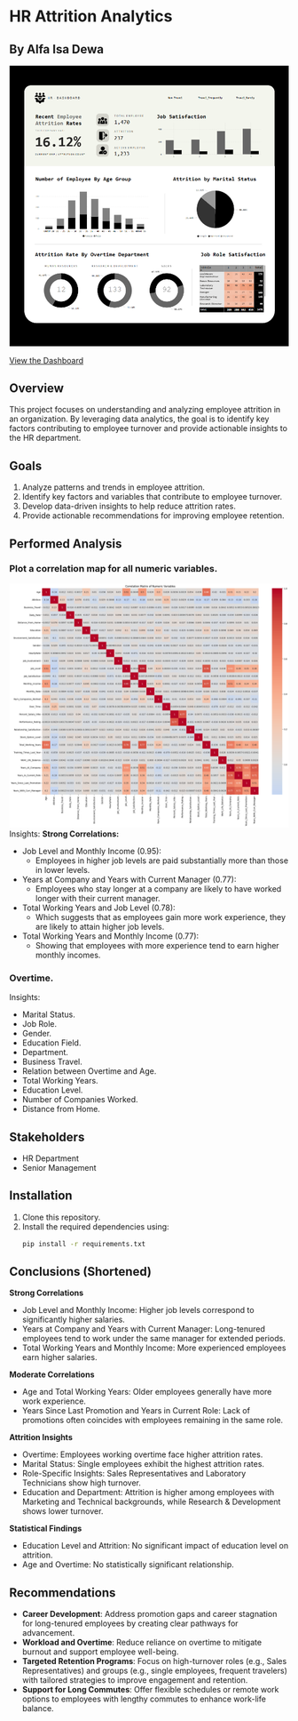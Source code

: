 # HR Attrition Analytics
## By Alfa Isa Dewa

![alt text](https://github.com/alfadewa58/Insight-Track-HR-Attrition-Analytics/blob/main/Screenshot%202025-01-21%20183226.png)

[View the Dashboard](https://app.powerbi.com/view?r=eyJrIjoiOGIxMmY4YmMtZTg0Mi00YWVmLTk5ZGQtODQwNGJlNjU3ZDM4IiwidCI6IjUwODkxNmEwLTdiODktNDNhMS1hZjRlLTcyZmUxNWFiYTViOSIsImMiOjEwfQ%3D%3D)

## Overview
This project focuses on understanding and analyzing employee attrition in an organization. By leveraging data analytics, the goal is to identify key factors contributing to employee turnover and provide actionable insights to the HR department.

## Goals
1. Analyze patterns and trends in employee attrition.
2. Identify key factors and variables that contribute to employee turnover.
3. Develop data-driven insights to help reduce attrition rates.
4. Provide actionable recommendations for improving employee retention.

## Performed Analysis
### Plot a correlation map for all numeric variables.
![alt text](https://github.com/alfadewa58/Insight-Track-HR-Attrition-Analytics/blob/main/assets/heatmap.png)
Insights:
**Strong Correlations:**
- Job Level and Monthly Income (0.95): 
    + Employees in higher job levels are paid substantially more than those in lower levels.
- Years at Company and Years with Current Manager (0.77): 
    + Employees who stay longer at a company are likely to have worked longer with their current manager.
- Total Working Years and Job Level (0.78): 
    + Which suggests that as employees gain more work experience, they are likely to attain higher job levels.
- Total Working Years and Monthly Income (0.77): 
    + Showing that employees with more experience tend to earn higher monthly incomes.
### Overtime.

Insights:
- Marital Status.
- Job Role.
- Gender.
- Education Field.
- Department.
- Business Travel.
- Relation between Overtime and Age.
- Total Working Years.
- Education Level.
- Number of Companies Worked.
- Distance from Home.

## Stakeholders
- HR Department
- Senior Management

## Installation
1. Clone this repository.
2. Install the required dependencies using:
   ```bash
   pip install -r requirements.txt
   ```

## Conclusions (Shortened)
**Strong Correlations**
- Job Level and Monthly Income: Higher job levels correspond to significantly higher salaries.
- Years at Company and Years with Current Manager: Long-tenured employees tend to work under the same manager for extended periods.
- Total Working Years and Monthly Income: More experienced employees earn higher salaries.

**Moderate Correlations**
- Age and Total Working Years: Older employees generally have more work experience.
- Years Since Last Promotion and Years in Current Role: Lack of promotions often coincides with employees remaining in the same role.

**Attrition Insights**
- Overtime: Employees working overtime face higher attrition rates.
- Marital Status: Single employees exhibit the highest attrition rates.
- Role-Specific Insights: Sales Representatives and Laboratory Technicians show high turnover.
- Education and Department: Attrition is higher among employees with Marketing and Technical backgrounds, while Research & Development shows lower turnover.

**Statistical Findings**
- Education Level and Attrition: No significant impact of education level on attrition.
- Age and Overtime: No statistically significant relationship.

## Recommendations
- **Career Development**: Address promotion gaps and career stagnation for long-tenured employees by creating clear pathways for advancement.
- **Workload and Overtime**: Reduce reliance on overtime to mitigate burnout and support employee well-being.
- **Targeted Retention Programs**: Focus on high-turnover roles (e.g., Sales Representatives) and groups (e.g., single employees, frequent travelers) with tailored strategies to improve engagement and retention.
- **Support for Long Commutes**: Offer flexible schedules or remote work options to employees with lengthy commutes to enhance work-life balance.


